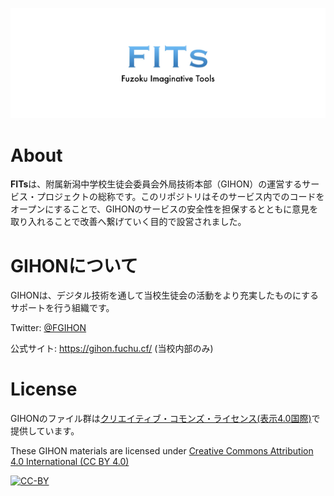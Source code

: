 ![FITs](/images/FITs.jpeg)

# About

**FITs**は、附属新潟中学校生徒会委員会外局技術本部（GIHON）の運営するサービス・プロジェクトの総称です。このリポジトリはそのサービス内でのコードをオープンにすることで、GIHONのサービスの安全性を担保するとともに意見を取り入れることで改善へ繋げていく目的で設営されました。

# GIHONについて
GIHONは、デジタル技術を通して当校生徒会の活動をより充実したものにするサポートを行う組織です。

Twitter: [@FGIHON](https://twitter.com/FGIHON)

公式サイト: https://gihon.fuchu.cf/ (当校内部のみ)


# License

GIHONのファイル群は[クリエイティブ・コモンズ・ライセンス(表示4.0国際)](https://creativecommons.org/licenses/by/4.0/deed.ja)で提供しています。

These GIHON materials are licensed under [Creative Commons Attribution 4.0 International (CC BY 4.0)](https://creativecommons.org/licenses/by/4.0/)

[![CC-BY](https://licensebuttons.net/l/by/4.0/88x31.png "CC-BY")](https://creativecommons.org/licenses/by/4.0/legalcode)
